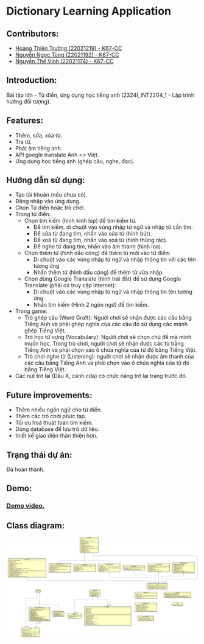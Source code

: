 # Dictionary Learning Application



## Contributors:

- [Hoàng Thiên Trường (22021219) - K67-CC](https://github.com/truonghehe)
- [Nguyễn Ngọc Tùng (22021192) - K67-CC](https://github.com/22021192-NguyenNgocTung)
- [Nguyễn Thế Vinh (22021174) - K67-CC](https://github.com/athevinha)

## Introduction:

Bài tập lớn - Từ điển, ứng dụng học tiếng anh (2324I_INT2204_1 - Lập trình hướng đối tượng).

## Features:

- Thêm, sửa, xóa từ.
- Tra từ.
- Phát âm tiếng anh.
- API google translate Anh <> Việt.
- Ứng dụng học tiếng anh (ghép câu, nghe, đọc).

## Hướng dẫn sử dụng:
- Tạo tài khoản (nếu chưa có).
- Đăng nhập vào ứng dụng.
- Chọn Từ điển hoặc trò chơi.
- Trong từ điển:
   + Chọn tìm kiếm (hình kính lúp) để tìm kiếm từ.
     + Để tìm kiếm, di chuột vào vùng nhập từ ngữ và nhập từ cần tìm.
     + Để sửa từ đang tìm, nhấn vào sửa từ (hình bút).
     + Để xoá từ đang tìm, nhấn vào xoá từ (hình thùng rác).
     + Để nghe từ đang tìm, nhấn vào âm thanh (hình loa).
   + Chọn thêm từ (hình dấu cộng) để thêm từ mới vào từ điển:
     + Di chuột vào các vùng nhập từ ngữ và nhập thông tin với các tên tương ứng
     + Nhấn thêm từ (hình dấu cộng) để thêm từ vừa nhập.
   + Chọn dùng Google Translate (hình trái đất) để sử dụng Google Translate (phải có truy cập internet):
     + Di chuột vào các vùng nhập từ ngữ và nhập thông tin tên tương ứng
     + Nhấn tìm kiếm (Hình 2 ngôn ngữ) để tìm kiếm.
- Trong game:
    + Trò ghép câu (Word Graft): Người chơi sẽ nhận được các câu bằng Tiếng Anh và phải ghép nghĩa của các câu đó sử dụng các mảnh ghép Tiếng Việt.
    + Trò học từ vựng (Vocabulary): Người chơi sẽ chọn chủ đề mà mình muốn học. Trong trò chơi, người chơi sẽ nhận được các từ bằng Tiếng Anh và phải chọn vào ô chứa nghĩa của từ đó bằng Tiếng Việt.
    + Trò chơi nghe từ (Listening):  người chơi sẽ nhận được âm thanh của các câu bằng Tiếng Anh và phải chọn vào ô chứa nghĩa của từ đó bằng Tiếng Việt.
- Các nút trở lại (Dấu X, cánh cửa) có chức năng trở lại trang trước đó.
## Future improvements:
- Thêm nhiều ngôn ngữ cho từ điển.
- Thêm các trò chơi phức tạp.
- Tối ưu hoá thuật toán tìm kiếm.
- Dùng database để lưu trữ dữ liệu.
- thiết kế giao diện thân thiện hơn.

## Trạng thái dự án:
Đã hoàn thành.

## Demo:
### [Demo video.](https://drive.google.com/drive/folders/1cPL5FwzmOHRd0EEoMNZe70qfa-qoJF-g?usp=sharing)

## Class diagram:
![img.png](src/main/resources/images/uml.png)
